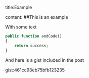 title:Example

content:
##This is an example

With some text

```php
public function andCode()
{
    return success;
}
```
And here is a gist included in the post

gist:461cc93eb75bfb123235

